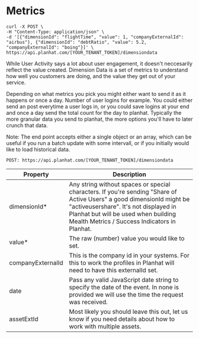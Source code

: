 
# Metrics
```shell
curl -X POST \
-H "Content-Type: application/json" \
-d '[{"dimensionId": "flightTime", "value": 1, "companyExternalId": "airbus"}, {"dimensionId": "debtRatio", "value": 5.2, "companyExternalId": "boing"}]' \
https://api.planhat.com/[YOUR_TENANT_TOKEN]/dimensiondata
```
While User Activity says a lot about user engagement, it doesn't neccesarily reflect the value created. Dimension Data is a set of metrics to understand how well you customers are doing, and the value they get out of your service.

Depending on what metrics you pick you might either want to send it as it happens or once a day. Number of user logins for example. You could either send an post everytime a user logs in, or you could save logins at your end and once a day send the total count for the day to planhat. Typically the more granular data you send to planhat, the more options you'll have to later crunch that data.

Note: The end point accepts either a single object or an array, which can be useful if you run a batch update with some intervall, or if you initially would like to load historical data.

`POST: https://api.planhat.com/[YOUR_TENANT_TOKEN]/dimensiondata`

Property | Description
--------- | -----------
dimensionId* | Any string without spaces or special characters. If you're sending "Share of Active Users" a good dimensionId might be "activeusershare". It's not displayed in Planhat but will be used when building Mealth Metrics / Success Indicators in Planhat.
value* | The raw (number) value you would like to set.
companyExternalId | This is the company id in your systems. For this to work the profiles in Planhat will need to have this externalId set.
date | Pass any valid JavaScript date string to specify the date of the event. In none is provided we will use the time the request was received.
assetExtId | Most likely you should leave this out, let us know if you need details about how to work with multiple assets.
